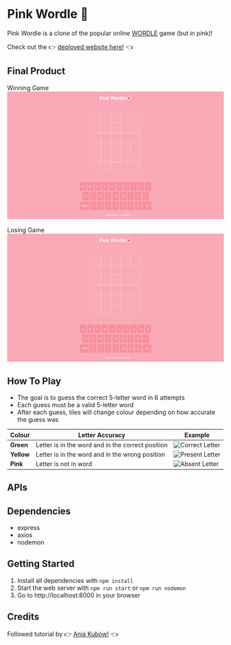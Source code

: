 # Pink Wordle :cherry_blossom:

Pink Wordle is a clone of the popular online [WORDLE](https://www.nytimes.com/games/wordle/index.html) game (but in pink)!

Check out the 👉 [deployed website here!](https://pink-wordle.herokuapp.com/) 👈

## Final Product

Winning Game
![Win](https://github.com/Ruby-Zhuang/pink-wordle/blob/main/docs/Win.gif)

Losing Game
![Lost](https://github.com/Ruby-Zhuang/pink-wordle/blob/main/docs/Lose.gif)

## How To Play

- The goal is to guess the correct 5-letter word in 6 attempts
- Each guess must be a valid 5-letter word
- After each guess, tiles will change colour depending on how accurate the guess was

| Colour     | Letter Accuracy                                   | Example                                                                                         |
| ---------- | ------------------------------------------------- | ----------------------------------------------------------------------------------------------- |
| **Green**  | Letter is in the word and in the correct position | ![Correct Letter](https://github.com/Ruby-Zhuang/wordle-clone/blob/main/docs/green_letter.png)  |
| **Yellow** | Letter is in the word and in the wrong position   | ![Present Letter](https://github.com/Ruby-Zhuang/wordle-clone/blob/main/docs/yellow_letter.png) |
| **Pink**   | Letter is not in word                             | ![Absent Letter](https://github.com/Ruby-Zhuang/wordle-clone/blob/main/docs/pink_letter.png)    |

## APIs

## Dependencies

- express
- axios
- nodemon

## Getting Started

1. Install all dependencies with `npm install`
2. Start the web server with `npm run start` or `npm run nodemon`
3. Go to http://localhost:8000 in your browser

## Credits

Followed tutorial by 👉 [Ania Kubów!](https://www.youtube.com/watch?v=mpby4HiElek) 👈
